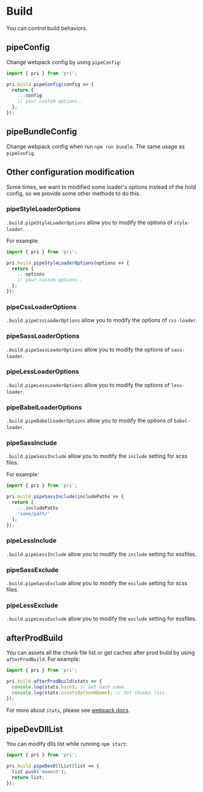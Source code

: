 # Build

You can control build behaviors.

## pipeConfig

Change webpack config by using `pipeConfig`:

```typescript
import { pri } from 'pri';

pri.build.pipeConfig(config => {
  return {
    ...config
    // your custom options..
  };
});
```

## pipeBundleConfig

Change webpack config when run `npm run bundle`. The same usage as `pipeConfig`.

## Other configuration modification

Some times, we want to modified some loader's options instead of the hold config, so we provide some other methods to do this.

### pipeStyleLoaderOptions

`.build.pipeStyleLoaderOptions` allow you to modify the options of `style-loader`.

For example:

```typescript
import { pri } from 'pri';

pri.build.pipeStyleLoaderOptions(options => {
  return {
    ...options
    // your custom options..
  };
});
```

### pipeCssLoaderOptions

`.build.pipeCssLoaderOptions` allow you to modify the options of `css-loader`.

### pipeSassLoaderOptions

`.build.pipeSassLoaderOptions` allow you to modify the options of `sass-loader`.

### pipeLessLoaderOptions

`.build.pipeLessLoaderOptions` allow you to modify the options of `less-loader`.

### pipeBabelLoaderOptions

`.build.pipeBabelLoaderOptions` allow you to modify the options of `babel-loader`.

### pipeSassInclude

`.build.pipeSassInclude` allow you to modify the `include` setting for scss files.

For example:

```typescript
import { pri } from 'pri';

pri.build.pipeSassInclude(includePaths => {
  return [
    ...includePaths
    'some/path/'
  ];
});
```

### pipeLessInclude

`.build.pipeLessInclude` allow you to modify the `include` setting for essfiles.

### pipeSassExclude

`.build.pipeSassExclude` allow you to modify the `exclude` setting for scss files.

### pipeLessExclude

`.build.pipeLessExclude` allow you to modify the `exclude` setting for essfiles.

## afterProdBuild

You can assets all the chunk file list or get caches after prod build by using `afterProdBuild`. For example:

```typescript
import { pri } from 'pri';

pri.build.afterProdBuild(stats => {
  console.log(stats.hash); // Get hash name.
  console.log(stats.assetsByChunkName); // Get thunks list.
});
```

For more about `stats`, please see [webpack docs](https://webpack.js.org/api/stats/#structure).

## pipeDevDllList

You can modify dlls list while running `npm start`:

```typescript
import { pri } from 'pri';

pri.build.pipeDevDllList(list => {
  list.push('moment');
  return list;
});
```
